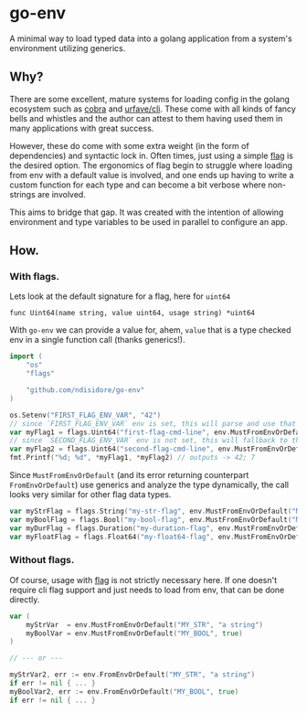 # go-env

A minimal way to load typed data into a golang application from a system's environment utilizing generics.

## Why?

There are some excellent, mature systems for loading config in the golang ecosystem such as [cobra](https://cobra.dev/) and [urfave/cli](https://cli.urfave.org/).
These come with all kinds of fancy bells and whistles and the author can attest to them having used them in many applications with great success.

However, these do come with some extra weight (in the form of dependencies) and syntactic lock in. Often times, just using a simple [flag](https://pkg.go.dev/flag)
is the desired option. The ergonomics of flag begin to struggle where loading from env with a default value is involved, and one ends up having to write a custom
function for each type and can become a bit verbose where non-strings are involved.

This aims to bridge that gap. It was created with the intention of allowing environment and type variables to be used in parallel to configure an app.

## How.

### With flags.

Lets look at the default signature for a flag, here for  `uint64`
```
func Uint64(name string, value uint64, usage string) *uint64
```

With `go-env` we can provide a value for, ahem, `value` that is a type checked env in a single function call (thanks generics!).
```go
import (
    "os"
    "flags"

    "github.com/ndisidore/go-env"
)

os.Setenv("FIRST_FLAG_ENV_VAR", "42")
// since `FIRST_FLAG_ENV_VAR` env is set, this will parse and use that value
var myFlag1 = flags.Uint64("first-flag-cmd-line", env.MustFromEnvOrDefault("FIRST_FLAG_ENV_VAR", 7), "an example uint64 flag") *uint64
// since `SECOND_FLAG_ENV_VAR` env is not set, this will fallback to the default value
var myFlag2 = flags.Uint64("second-flag-cmd-line", env.MustFromEnvOrDefault("SECOND_FLAG_ENV_VAR", 7), "an example uint64 flag") *uint64
fmt.Printf("%d; %d", *myFlag1, *myFlag2) // outputs -> 42; 7
```

Since `MustFromEnvOrDefault` (and its error returning counterpart `FromEnvOrDefault`) use generics and analyze the type dynamically, the call looks very similar for other flag data types.

```go
var myStrFlag = flags.String("my-str-flag", env.MustFromEnvOrDefault("MY_STR", "a string"), "an example string flag") *string
var myBoolFlag = flags.Bool("my-bool-flag", env.MustFromEnvOrDefault("MY_BOOL", true), "an example bool flag") *bool
var myDurFlag = flags.Duration("my-duration-flag", env.MustFromEnvOrDefault("MY_DURATION", time.Second * 5), "an example duration flag") *time.Duration
var myFloatFlag = flags.Float64("my-float64-flag", env.MustFromEnvOrDefault("MY_FLOAT64", 7.11), "an example float64 flag") *float64
```

### Without flags.

Of course, usage with [flag](https://pkg.go.dev/flag) is not strictly necessary here. If one doesn't require cli flag support and just needs to load from env, that can be done directly.

```go
var (
    myStrVar  = env.MustFromEnvOrDefault("MY_STR", "a string")
    myBoolVar = env.MustFromEnvOrDefault("MY_BOOL", true)
)

// --- or ---

myStrVar2, err := env.FromEnvOrDefault("MY_STR", "a string")
if err != nil { ... }
myBoolVar2, err := env.FromEnvOrDefault("MY_BOOL", true)
if err != nil { ... }
```